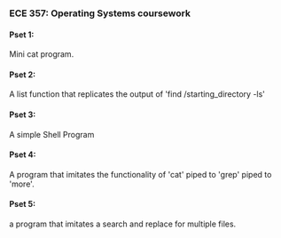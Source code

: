 ### ECE 357: Operating Systems coursework

#### Pset 1: 
Mini cat program.

#### Pset 2:
A list function that replicates the output of 'find /starting_directory -ls'

#### Pset 3:
A simple Shell Program

#### Pset 4:
A program that imitates the functionality of 'cat' piped to 'grep' piped to 'more'.

#### Pset 5:
a program that imitates a search and replace for multiple files.
